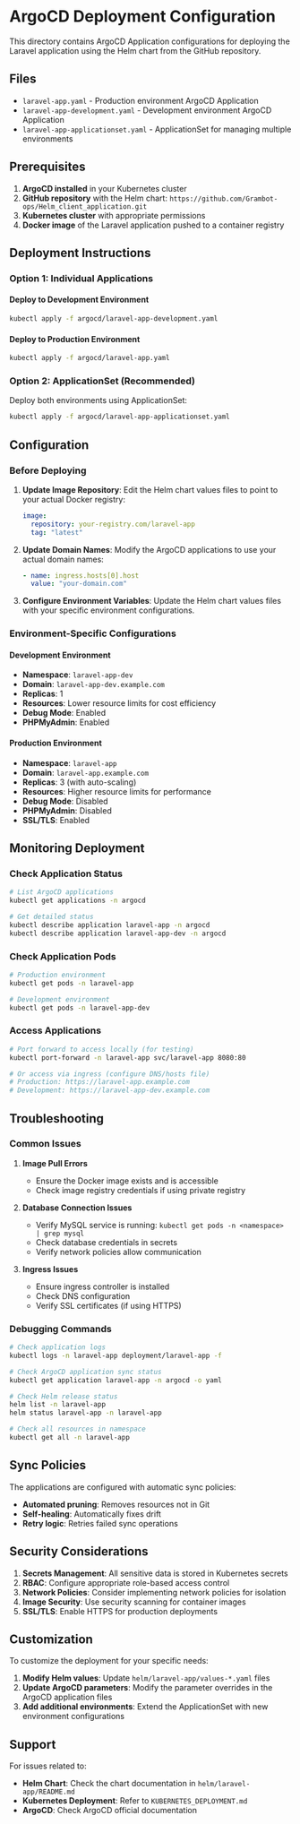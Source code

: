 # ArgoCD Deployment Configuration

This directory contains ArgoCD Application configurations for deploying the Laravel application using the Helm chart from the GitHub repository.

## Files

- `laravel-app.yaml` - Production environment ArgoCD Application
- `laravel-app-development.yaml` - Development environment ArgoCD Application  
- `laravel-app-applicationset.yaml` - ApplicationSet for managing multiple environments

## Prerequisites

1. **ArgoCD installed** in your Kubernetes cluster
2. **GitHub repository** with the Helm chart: `https://github.com/Grambot-ops/Helm_client_application.git`
3. **Kubernetes cluster** with appropriate permissions
4. **Docker image** of the Laravel application pushed to a container registry

## Deployment Instructions

### Option 1: Individual Applications

#### Deploy to Development Environment
```bash
kubectl apply -f argocd/laravel-app-development.yaml
```

#### Deploy to Production Environment
```bash
kubectl apply -f argocd/laravel-app.yaml
```

### Option 2: ApplicationSet (Recommended)

Deploy both environments using ApplicationSet:
```bash
kubectl apply -f argocd/laravel-app-applicationset.yaml
```

## Configuration

### Before Deploying

1. **Update Image Repository**: Edit the Helm chart values files to point to your actual Docker registry:
   ```yaml
   image:
     repository: your-registry.com/laravel-app
     tag: "latest"
   ```

2. **Update Domain Names**: Modify the ArgoCD applications to use your actual domain names:
   ```yaml
   - name: ingress.hosts[0].host
     value: "your-domain.com"
   ```

3. **Configure Environment Variables**: Update the Helm chart values files with your specific environment configurations.

### Environment-Specific Configurations

#### Development Environment
- **Namespace**: `laravel-app-dev`
- **Domain**: `laravel-app-dev.example.com`
- **Replicas**: 1
- **Resources**: Lower resource limits for cost efficiency
- **Debug Mode**: Enabled
- **PHPMyAdmin**: Enabled

#### Production Environment
- **Namespace**: `laravel-app`
- **Domain**: `laravel-app.example.com`
- **Replicas**: 3 (with auto-scaling)
- **Resources**: Higher resource limits for performance
- **Debug Mode**: Disabled
- **PHPMyAdmin**: Disabled
- **SSL/TLS**: Enabled

## Monitoring Deployment

### Check Application Status
```bash
# List ArgoCD applications
kubectl get applications -n argocd

# Get detailed status
kubectl describe application laravel-app -n argocd
kubectl describe application laravel-app-dev -n argocd
```

### Check Application Pods
```bash
# Production environment
kubectl get pods -n laravel-app

# Development environment
kubectl get pods -n laravel-app-dev
```

### Access Applications
```bash
# Port forward to access locally (for testing)
kubectl port-forward -n laravel-app svc/laravel-app 8080:80

# Or access via ingress (configure DNS/hosts file)
# Production: https://laravel-app.example.com
# Development: https://laravel-app-dev.example.com
```

## Troubleshooting

### Common Issues

1. **Image Pull Errors**
   - Ensure the Docker image exists and is accessible
   - Check image registry credentials if using private registry

2. **Database Connection Issues**
   - Verify MySQL service is running: `kubectl get pods -n <namespace> | grep mysql`
   - Check database credentials in secrets
   - Verify network policies allow communication

3. **Ingress Issues**
   - Ensure ingress controller is installed
   - Check DNS configuration
   - Verify SSL certificates (if using HTTPS)

### Debugging Commands

```bash
# Check application logs
kubectl logs -n laravel-app deployment/laravel-app -f

# Check ArgoCD application sync status
kubectl get application laravel-app -n argocd -o yaml

# Check Helm release status
helm list -n laravel-app
helm status laravel-app -n laravel-app

# Check all resources in namespace
kubectl get all -n laravel-app
```

## Sync Policies

The applications are configured with automatic sync policies:
- **Automated pruning**: Removes resources not in Git
- **Self-healing**: Automatically fixes drift
- **Retry logic**: Retries failed sync operations

## Security Considerations

1. **Secrets Management**: All sensitive data is stored in Kubernetes secrets
2. **RBAC**: Configure appropriate role-based access control
3. **Network Policies**: Consider implementing network policies for isolation
4. **Image Security**: Use security scanning for container images
5. **SSL/TLS**: Enable HTTPS for production deployments

## Customization

To customize the deployment for your specific needs:

1. **Modify Helm values**: Update `helm/laravel-app/values-*.yaml` files
2. **Update ArgoCD parameters**: Modify the parameter overrides in the ArgoCD application files
3. **Add additional environments**: Extend the ApplicationSet with new environment configurations

## Support

For issues related to:
- **Helm Chart**: Check the chart documentation in `helm/laravel-app/README.md`
- **Kubernetes Deployment**: Refer to `KUBERNETES_DEPLOYMENT.md`
- **ArgoCD**: Check ArgoCD official documentation
